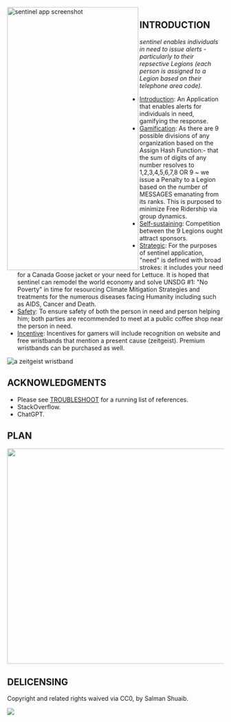 <img src="https://github.com/salmanshuaib/sentinel/blob/main/%2B9_WORK/Screenshot_20230407-234139.png" alt="sentinel app screenshot" align="left" width="305" height="611"> 

## INTRODUCTION
_sentinel enables individuals in need to issue alerts - particularly to their repsective Legions (each person is assigned to a Legion based on their telephone area code)._

- [Introduction](): An Application that enables alerts for individuals in need, gamifying the response.
- [Gamification](): As there are 9 possible divisions of any organization based on the Assign Hash Function:- that the sum of digits of any number resolves to 1,2,3,4,5,6,7,8 OR 9 ~ we issue a Penalty to a Legion based on the number of MESSAGES emanating from its ranks. This is purposed to minimize Free Ridership via group dynamics.
- [Self-sustaining](): Competition between the 9 Legions ought attract sponsors.
- [Strategic](): For the purposes of sentinel application, "need" is defined with broad strokes: it includes your need for a Canada Goose jacket or your need for Lettuce. It is hoped that sentinel 
can remodel the world economy and solve UNSDG #1: "No Poverty" in time for resourcing Climate Mitigation Strategies and treatments for the numerous diseases facing Humanity including such as AIDS, Cancer and Death.
- [Safety](): To ensure safety of both the person in need and person helping him; both parties are recommended to meet at a public coffee shop near the person in need.
- [Incentive](): Incentives for gamers will include recognition on website and free wristbands that mention a present cause (zeitgeist). Premium wristbands can be purchased as well.
<img src="https://github.com/salmanshuaib/sentinel/blob/main/%2B5_PILOTING/FE%20Wristband%20Zeitgeist%20-%209%20UKRAINE.png" alt="a zeitgeist wristband">


## ACKNOWLEDGMENTS
+ Please see [TROUBLESHOOT](https://github.com/salmanshuaib/sentinel/tree/main/%2B2_TROUBLESHOOT) for a running list of references.
+ StackOverflow.
+ ChatGPT.

## PLAN
<img src="https://github.com/salmanshuaib/sentinel/blob/main/%2B7_BREAKTHROUGH/PLAN_sentinel.JPG" width="825" height="500">

## DELICENSING
Copyright and related rights waived via CC0, by Salman Shuaib.

<img src="https://github.com/salmanshuaib/sentinel/blob/main/%2B2_TROUBLESHOOT/CC0.png">